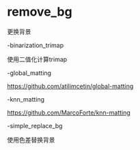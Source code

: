 # remove_bg

更换背景

-binarization_trimap

使用二值化计算trimap

-global_matting

https://github.com/atilimcetin/global-matting

-knn_matting

https://github.com/MarcoForte/knn-matting

-simple_replace_bg

使用色差替换背景